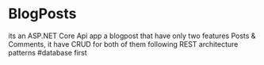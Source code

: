 # BlogPosts
its an ASP.NET Core Api app
a blogpost that have only two features Posts & Comments,
it have CRUD for both of them following REST architecture patterns
#database first

